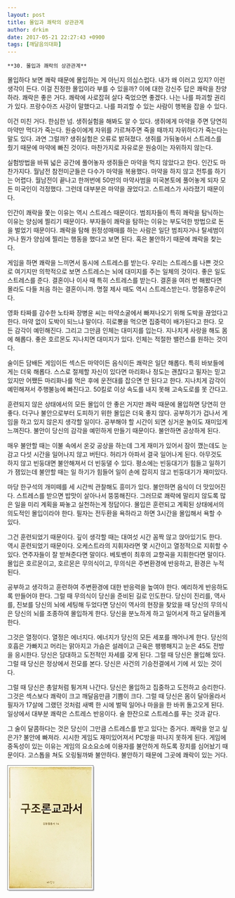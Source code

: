 ```yaml
---
layout: post
title: 몰입과 쾌락의 상관관계
author: drkim
date: 2017-05-21 22:27:43 +0900
tags: [깨달음의대화]
---
```

 

    **30. 몰입과 쾌락의 상관관계**

  


몰입하다 보면 쾌락 때문에 몰입하는 게 아닌지 의심스럽다. 내가 왜 이러고 있지? 이런 생각이 든다. 이걸 진정한 몰입이라 부를 수 있을까? 이에 대한 강신주 답은 쾌락을 찬양하라. 쾌락은 좋은 거다. 쾌락에 사로잡혀 살다 죽었으면 좋겠다. 나는 나를 파괴할 권리가 있다. 프랑수아즈 사강이 말했다고. 나를 파괴할 수 있는 사람이 행복을 잡을 수 있다. 

  


이건 미친 거다. 한심한 넘. 생쥐실험을 해봐도 알 수 있다. 생쥐에게 마약을 주면 당연히 마약만 먹다가 죽는다. 원숭이에게 자위를 가르쳐주면 죽을 때까지 자위하다가 죽는다는 말도 있다. 과연 그럴까? 생쥐실험은 오류로 밝혀졌다. 생쥐를 가둬놓아서 스트레스를 줬기 때문에 마약에 빠진 것이다. 마찬가지로 자유로운 원숭이는 자위하지 않는다. 

  


실험방법을 바꿔 넓은 공간에 풀어놓자 생쥐들은 마약을 먹지 않았다고 한다. 인간도 마찬가지다. 월남전 참전미군들은 다수가 마약을 복용했다. 마약을 하지 않고 전투를 하기는 어렵다. 월남전이 끝나고 한꺼번에 50만의 마약사범을 미국본토에 풀어놓게 되자 모든 미국인이 걱정했다. 그런데 대부분은 마약을 끊었다고. 스트레스가 사라졌기 때문이다. 

  


인간이 쾌락을 쫓는 이유는 역시 스트레스 때문이다. 범죄자들이 특히 쾌락을 탐닉하는 이유는 양심에 찔리기 때문이다. 부자들이 쾌락을 탐하는 이유는 부도덕한 방법으로 돈을 벌었기 때문이다. 쾌락을 탐해 원정성매매를 하는 사람은 일단 범죄자거나 탈세범이거나 뭔가 양심에 찔리는 행동을 했다고 보면 된다. 혹은 불안하기 때문에 쾌락을 찾는다. 

  


게임을 하면 쾌락을 느끼면서 동시에 스트레스를 받는다. 우리는 스트레스를 나쁜 것으로 여기지만 의학적으로 보면 스트레스는 뇌에 대미지를 주는 일체의 것이다. 좋은 일도 스트레스를 준다. 결혼이나 이사 때 특히 스트레스를 받는다. 결혼을 여러 번 해봤다면 몰라도 다들 처음 하는 결혼이니까. 명절 제사 때도 역시 스트레스받는다. 명절증후군이다. 

  


영화 타짜를 감수한 노타짜 장병윤 씨는 마약소굴에서 빠져나오기 위해 도박을 끊었다고 한다. 마약 없이 도박이 되느냐 말이다. 히로뽕을 먹으면 집중력이 배가된다고 한다. 모든 감각이 예민해진다. 그리고 그만큼 인체는 대미지를 입는다. 지나치게 사랑을 해도 몸에 해롭다. 좋은 호르몬도 지나치면 대미지가 있다. 인체는 적절한 밸런스를 원하는 것이다. 

  


술이든 담배든 게임이든 섹스든 마약이든 음식이든 쾌락은 일단 해롭다. 특히 바보들에게는 더욱 해롭다. 스스로 절제할 자신이 있다면 마리화나 정도는 괜찮다고 필자는 믿고 있지만 어쨌든 마리화나를 먹은 후에 운전대를 잡으면 안 된다고 한다. 지나치게 감각이 예민해져서 주행불능에 빠진다고. 50킬로 이상 속도를 내지 못해 고속도로를 못 간다고. 

  


훈련되지 않은 상태에서의 모든 몰입이 안 좋은 거지만 쾌락 때문에 몰입하면 당연히 안 좋다. 더구나 불안으로부터 도피하기 위한 몰입은 더욱 좋지 않다. 공부하기가 겁나서 게임을 하고 있지 않은지 생각할 일이다. 공부해야 할 시간이 되면 싱거운 놀이도 재미있게 느껴진다. 불안이 당신의 감각을 예민하게 만들기 때문이다. 불안하면 공상하게 된다. 

  


매우 불안할 때는 이불 속에서 온갖 공상을 하는데 그게 재미가 있어서 잠이 깼는데도 눈 감고 다섯 시간을 일어나지 않고 버틴다. 허리가 아파서 결국 일어나게 된다. 아무것도 하지 않고 빈둥대면 불안해져서 더 빈둥댈 수 있다. 평소에는 빈둥대기가 힘들고 일하기가 잼있는데 불안할 때는 일 하기가 힘들어 일이 손에 잡히지 않고 빈둥대기가 재미있다. 

  


마당 한구석의 개미떼를 세 시간씩 관찰해도 흥미가 있다. 불안하면 음식이 더 맛있어진다. 스트레스를 받으면 밥맛이 살아나서 뚱뚱해진다. 그러므로 쾌락에 말리지 않도록 많은 일을 미리 계획을 짜놓고 실천하는게 정답이다. 몰입은 훈련되고 계획된 상태에서의 의도적인 몰입이라야 한다. 필자는 전두환을 욕하라고 하면 3시간을 몰입해서 욕할 수 있다. 

  


그건 훈련되었기 때문이다. 깊이 생각할 때는 대여섯 시간 꼼짝 않고 앉아있기도 한다. 역시 훈련되었기 때문이다. 오케스트라의 지휘자라면 몇 시간이고 열정적으로 지휘할 수 있다. 연주자들이 잘 받쳐준다면 말이다. 베토벤이 최후의 교향곡을 지휘한다면 말이다. 몰입은 호르몬이고, 호르몬은 무의식이고, 무의식은 주변환경에 반응하고, 환경은 누적된다. 

  


공부하고 생각하고 훈련하여 주변환경에 대한 반응력을 높여야 한다. 예리하게 반응하도록 만들어야 한다. 그럴 때 무의식이 당신을 준비된 길로 인도한다. 당신이 진리를, 역사를, 진보를 당신의 뇌에 세팅해 두었다면 당신이 역사의 현장을 찾았을 때 당신의 무의식은 당신의 뇌를 조종하여 몰입하게 한다. 당신을 분노하게 하고 일어서게 하고 달려들게 한다. 

  


그것은 열정이다. 열정은 에너지다. 에너지가 당신의 모든 세포를 깨어나게 한다. 당신의 호흡은 가빠지고 머리는 맑아지고 가슴은 설레이고 근육은 팽팽해지고 눈은 45도 전방을 응시한다. 당신은 담대하고 도전적인 자세를 갖게 된다. 그럴 때 당신은 몰입해 있다. 그럴 때 당신은 정상에서 전모를 본다. 당신은 사건의 기승전결에서 기에 서 있는 것이다. 

  


그럴 때 당신은 총알처럼 튕겨져 나간다. 당신은 몰입하고 집중하고 도전하고 승리한다. 그것은 섹스보다 쾌락이 크고 깨달음만큼 기쁨이 크다. 그럴 때 당신은 몸이 달아올라서 필자가 17살에 그랬던 것처럼 새벽 한 시에 벌떡 일어나 마을을 한 바퀴 돌고오게 된다. 일상에서 대부분 쾌락은 스트레스 반응이다. 술 한잔으로 스트레스를 푸는 것과 같다. 

  


그 술이 달콤하다는 것은 당신이 그만큼 스트레스를 받고 있다는 증거다. 쾌락을 얻고 싶은가? 불안에 빠져라. 시시한 게임도 재미있어져서 PC방을 떠나지 못하게 된다. 게임에 중독성이 있는 이유는 게임의 요소요소에 이용자를 불안하게 하도록 장치를 심어놨기 때문이다. 고스톱을 쳐도 오링될까봐 불안하다. 불안하기 때문에 그곳에 쾌락이 있는 거다.

  


  



![](/files/attach/images/198/991/847/20170108_234810.jpg)